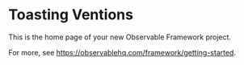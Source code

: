 # Toasting Ventions

This is the home page of your new Observable Framework project.

For more, see <https://observablehq.com/framework/getting-started>.
